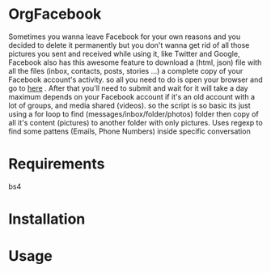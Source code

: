 # OrgFacebook

Sometimes you wanna leave Facebook for your own reasons and you decided to delete it permanently but you don't wanna get rid of all those pictures you sent and received while using it, like Twitter and Google, Facebook also has this awesome feature to download a (html, json) file with all the files (inbox, contacts, posts, stories ...) a complete copy of your Facebook account's activity. 
so all you need to do is open your browser and go to [here](https://accountscenter.facebook.com/info_and_permission) .
After that you'll need  to submit and wait for it will take a day maximum depends on your Facebook account if it's an old account with a lot of groups, and media shared (videos). 
so the script is so basic its just using a for loop to find (messages/inbox/folder/photos) folder then copy of all it's content (pictures) to another folder with only pictures.
Uses regexp to find some pattens (Emails, Phone Numbers) inside specific conversation

# Requirements 
bs4

# Installation

# Usage


